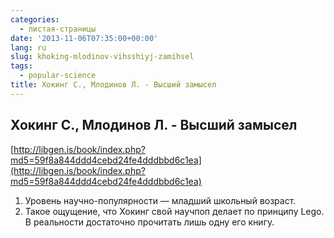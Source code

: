 ```yaml
---
categories:
  - листая-страницы
date: '2013-11-06T07:35:00+00:00'
lang: ru
slug: khoking-mlodinov-vihsshiyj-zamihsel
tags:
  - popular-science
title: Хокинг С., Млодинов Л. - Высший замысел
---
```





## Хокинг С., Млодинов Л. - Высший замысел

[http://libgen.is/book/index.php?md5=59f8a844ddd4cebd24fe4dddbbd6c1ea](http://libgen.is/book/index.php?md5=59f8a844ddd4cebd24fe4dddbbd6c1ea)  

1.  Уровень научно-популярности — младший школьный возраст.
2.  Такое ощущение, что Хокинг свой научпоп делает по принципу Lego. В реальности достаточно прочитать лишь одну его книгу.
